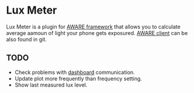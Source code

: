 Lux Meter
=========
Lux Meter is a plugin for [AWARE framework](http://www.awareframework.com/) that allows you to calculate average aamoun of light your phone gets exposured. 
[AWARE client](https://github.com/denzilferreira/aware-client) can be also found in git.

TODO
----
* Check problems with [dashboard](https://api.awareframework.com/) communication.
* Update plot more frequently than frequency setting.
* Show last measured lux level.
